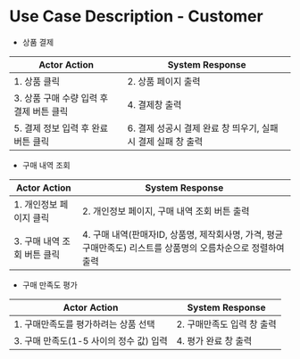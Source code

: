 # Use Case Description - Customer

- 상품 결제  

| Actor Action | System Response |
| --- | --- |
| 1. 상품 클릭 | 2. 상품 페이지 출력 |
| 3. 상품 구매 수량 입력 후 결제 버튼 클릭 | 4. 결제창 출력 |
| 5. 결제 정보 입력 후 완료 버튼 클릭 | 6. 결제 성공시 결제 완료 창 띄우기, 실패 시 결제 실패 창 출력 |


- 구매 내역 조회
  
|Actor Action | System Response |
| --- | --- |
| 1. 개인정보 페이지 클릭 | 2. 개인정보 페이지, 구매 내역 조회 버튼 출력 | 
| 3. 구매 내역 조회 버튼 클릭 | 4. 구매 내역(판매자ID, 상품명, 제작회사명, 가격, 평균 구매만족도) 리스트를 상품명의 오름차순으로 정렬하여 출력 | 


- 구매 만족도 평가
  
|Actor Action | System Response |
| --- | --- |
| 1. 구매만족도를 평가하려는 상품 선택 | 2. 구매만족도 입력 창 출력 | 
| 3. 구매 만족도(1-5 사이의 정수 값) 입력 | 4. 평가 완료 창 출력 | 